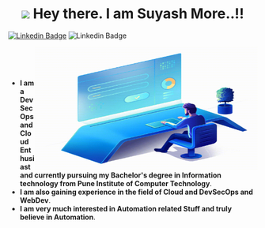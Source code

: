 <h1 align="center">
    <img src="https://media.giphy.com/media/hvRJCLFzcasrR4ia7z/giphy.gif" width="25px"> Hey there. I am Suyash More..!!  
</h1>
                                                         
[![Linkedin Badge](https://img.shields.io/badge/-suyashmore-red?style=flat-square&logo=Linkedin&logoColor=white&link=https://www.linkedin.com/in/suyashmore789/)](https://www.linkedin.com/in/suyashmore789/)
![Linkedin Badge](https://img.shields.io/badge/suyash--more-none-green)


  <img align="right" alt="GIF" src="giffy.gif" width="450" height="250" />
<br />
<br />
<br />

- **I am a DevSecOps and Cloud Enthusiast and currently pursuing my Bachelor's degree in Information technology from Pune Institute of Computer Technology**. 
- **I am also gaining experience in the field of Cloud and DevSecOps and WebDev**. 
- **I am very much interested in Automation related Stuff and truly believe in Automation**.

